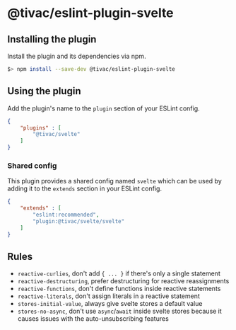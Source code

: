 # @tivac/eslint-plugin-svelte

## Installing the plugin

Install the plugin and its dependencies via npm.

```bash
$> npm install --save-dev @tivac/eslint-plugin-svelte
```

## Using the plugin

Add the plugin's name to the `plugin` section of your ESLint config.

```json
{
    "plugins" : [
        "@tivac/svelte"
    ]
}
```

### Shared config

This plugin provides a shared config named `svelte` which can be used by adding it to the `extends` section in your ESLint config.

```json
{
    "extends" : [
        "eslint:recommended",
        "plugin:@tivac/svelte/svelte"
    ]
}
```

## Rules

- `reactive-curlies`, don't add `{ ... }` if there's only a single statement
- `reactive-destructuring`, prefer destructuring for reactive reassignments
- `reactive-functions`, don't define functions inside reactive statements
- `reactive-literals`, don't assign literals in a reactive statement
- `stores-initial-value`, always give svelte stores a default value
- `stores-no-async`, don't use `async`/`await` inside svelte stores because it causes issues with the auto-unsubscribing features
